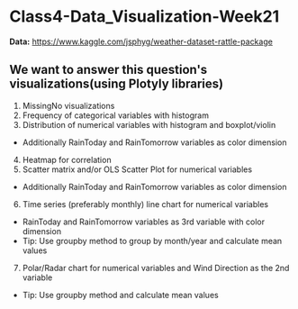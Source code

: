 # Class4-Data_Visualization-Week21

__Data:__ https://www.kaggle.com/jsphyg/weather-dataset-rattle-package

## We want to answer this question's visualizations(using Plotyly libraries)

1. MissingNo visualizations
2. Frequency of categorical variables with histogram
3. Distribution of numerical variables with histogram and boxplot/violin
  * Additionally RainToday and RainTomorrow variables as color dimension
4. Heatmap for correlation
5. Scatter matrix and/or OLS Scatter Plot for numerical variables
  * Additionally RainToday and RainTomorrow variables as color dimension
6. Time series (preferably monthly) line chart for numerical variables
  * RainToday and RainTomorrow variables as 3rd variable with color dimension
  * Tip: Use groupby method to group by month/year and calculate mean values
7. Polar/Radar chart for numerical variables and Wind Direction as the 2nd variable
  * Tip: Use groupby method and calculate mean values
